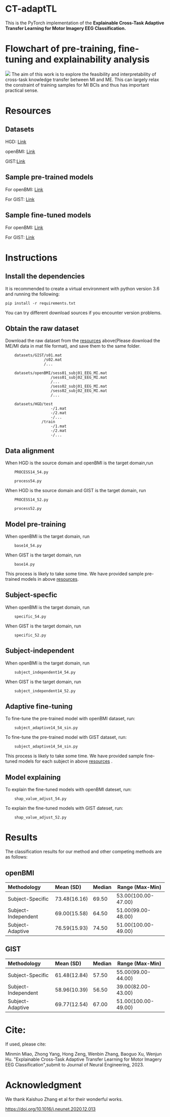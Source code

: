 # CT-adaptTL
This is the PyTorch implementation of the **Explainable Cross-Task Adaptive Transfer Learning for Motor Imagery EEG Classification.** 
# Flowchart of pre-training, fine-tuning and explainability analysis
![](https://github.com/yzmmmzjhu/CT-adaptTL/blob/main/CT-adaptTL.jpg)
The aim of this work is to explore the feasibility and interpretability of cross-task knowledge transfer between MI and ME. This can largely relax the constraint of training samples for MI BCIs and thus has important practical sense.
# Resources
## Datasets
HGD: [Link](https://gin.g-node.org/robintibor/high-gamma-dataset)

openBMI: [Link](http://dx.doi.org/10.5524/100542)

GIST:[Link](http://dx.doi.org/10.5524/100295)

## Sample pre-trained models

For openBMI: [Link](https://github.com/yzmmmzjhu/CT-adaptTL/tree/main/code_openBMI/pretrain/pretrain14_54)

For GIST: [Link](https://github.com/yzmmmzjhu/CT-adaptTL/tree/main/code_GIST/pretrain/pretrain14_52)

## Sample fine-tuned models

For openBMI: [Link](https://github.com/yzmmmzjhu/CT-adaptTL/tree/main/code_openBMI/adapt/model_54_)

For GIST: [Link](https://github.com/yzmmmzjhu/CT-adaptTL/tree/main/code_GIST/adapt/model_52_)

# Instructions
## Install the dependencies
It is recommended to create a virtual environment with python version 3.6 and running the following:

    pip install -r requirements.txt

You can try different download sources if you encounter version problems.

## Obtain the raw dataset
Download the raw dataset from the [resources](https://github.com/yzmmmzjhu/CT-adaptTL/blob/main/README.md#datasets) above(Please download the ME/MI data in mat file format), and save them to the same folder. 

        datasets/GIST/s01.mat
                     /s02.mat
                     /...

        datasets/openBMI/sess01_subj01_EEG_MI.mat
                        /sess01_subj02_EEG_MI.mat
                        /...
                        /sess02_subj01_EEG_MI.mat
                        /sess02_subj02_EEG_MI.mat
                        /...

        datasets/HGD/test
                        -/1.mat
                        -/2.mat
                        -/...
                    /train
                        -/1.mat
                        -/2.mat
                        -/...

## Data alignment
When HGD is the source domain and openBMI is the target domain,run

        PROCESS14_54.py
        
        process54.py
        
When HGD is the source domain and GIST is the target domain, run

        PROCESS14_52.py
        
        process52.py

## Model pre-training
When openBMI is the target domain, run 

        base14_54.py
        
When GIST is the target domain, run 

        base14.py

This process is likely to take some time. We have provided sample pre-trained models in above [resources](https://github.com/yzmmmzjhu/CT-adaptTL#pre-trained-models).

## Subject-specfic
When openBMI is the target domain, run 

        specific_54.py
        
When GIST is the target domain, run 

        specific_52.py

## Subject-independent
When openBMI is the target domain, run 

        subject_independent14_54.py     
        
When GIST is the target domain, run 

        subject_independent14_52.py


## Adaptive fine-tuning
To fine-tune the pre-trained model with openBMI dataset, run:

        subject_adaptive14_54_sin.py

To fine-tune the pre-trained model with GIST dataset, run:

        subject_adaptive14_54_sin.py

This process is likely to take some time. We have provided sample fine-tuned models for each subject in above [resources](https://github.com/yzmmmzjhu/CT-adaptTL#fine-tuned-models) .

## Model explaining
To explain the fine-tuned models with openBMI dateset, run:

        shap_value_adjust_54.py     
        
To explain the fine-tuned models with GIST dateset, run:

        shap_value_adjust_52.py
        
# Results
The classification results for our method and other competing methods are as follows:
## openBMI
| Methodology  | Mean (SD) |  Median | Range (Max-Min)|
| :------------- | :---------- | ------------ | ------------ |
|Subject-Specific |73.48(16.16) |69.50 |53.00(100.00-47.00) |
|Subject-Independent |69.00(15.58) |64.50 |51.00(99.00-48.00) |
|Subject-Adaptive |76.59(15.93) |74.50 |51.00(100.00-49.00) |

## GIST
| Methodology  | Mean (SD) |  Median | Range (Max-Min)|
| :------------- | :---------- | ------------ | ------------ |
|Subject-Specific |61.48(12.84) |57.50 |55.00(99.00-44.00) |
|Subject-Independent |58.96(10.39) |56.50 |39.00(82.00-43.00) |
|Subject-Adaptive |69.77(12.54) |67.00 |51.00(100.00-49.00) |

# Cite:
If used, please cite:

Minmin Miao, Zhong Yang, Hong Zeng, Wenbin Zhang, Baoguo Xu, Wenjun Hu. "Explainable Cross-Task Adaptive Transfer Learning for Motor Imagery EEG Classification",submit to Journal of Neural Engineering, 2023. 

# Acknowledgment
We thank Kaishuo Zhang et al for their wonderful works.

https://doi.org/10.1016/j.neunet.2020.12.013

